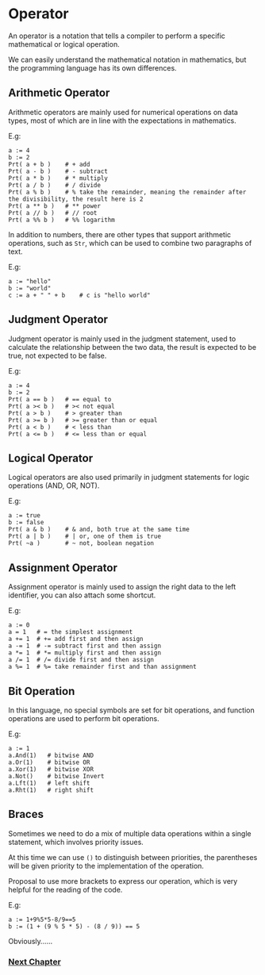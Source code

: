 # Operator
An operator is a notation that tells a compiler to perform a specific mathematical or logical operation.

We can easily understand the mathematical notation in mathematics, but the programming language has its own differences.

## Arithmetic Operator
Arithmetic operators are mainly used for numerical operations on data types, most of which are in line with the expectations in mathematics.

E.g:
```
a := 4
b := 2
Prt( a + b )    # + add
Prt( a - b )    # - subtract
Prt( a * b )    # * multiply
Prt( a / b )    # / divide
Prt( a % b )    # % take the remainder, meaning the remainder after the divisibility, the result here is 2
Prt( a ** b )   # ** power
Prt( a // b )   # // root
Prt( a %% b )   # %% logarithm
```
In addition to numbers, there are other types that support arithmetic operations, such as `Str`, which can be used to combine two paragraphs of text.

E.g:
```
a := "hello"
b := "world"
c := a + " " + b    # c is "hello world"
```
## Judgment Operator
Judgment operator is mainly used in the judgment statement, used to calculate the relationship between the two data, the result is expected to be true, not expected to be false.

E.g:
```
a := 4
b := 2
Prt( a == b )   # == equal to
Prt( a >< b )   # >< not equal
Prt( a > b )    # > greater than
Prt( a >= b )   # >= greater than or equal
Prt( a < b )    # < less than
Prt( a <= b )   # <= less than or equal
```
## Logical Operator
Logical operators are also used primarily in judgment statements for logic operations (AND, OR, NOT).

E.g:
```
a := true
b := false
Prt( a & b )    # & and, both true at the same time
Prt( a | b )    # | or, one of them is true
Prt( ~a )       # ~ not, boolean negation
```
## Assignment Operator
Assignment operator is mainly used to assign the right data to the left identifier, you can also attach some shortcut.

E.g:
```
a := 0
a = 1   # = the simplest assignment
a += 1  # += add first and then assign
a -= 1  # -= subtract first and then assign
a *= 1  # *= multiply first and then assign
a /= 1  # /= divide first and then assign
a %= 1  # %= take remainder first and than assignment
```
## Bit Operation
In this language, no special symbols are set for bit operations, and function operations are used to perform bit operations.

E.g:
```
a := 1
a.And(1)   # bitwise AND
a.Or(1)    # bitwise OR
a.Xor(1)   # bitwise XOR
a.Not()    # bitwise Invert
a.Lft(1)   # left shift 
a.Rht(1)   # right shift
```
## Braces
Sometimes we need to do a mix of multiple data operations within a single statement, which involves priority issues.

At this time we can use `()` to distinguish between priorities, the parentheses will be given priority to the implementation of the operation.

Proposal to use more brackets to express our operation, which is very helpful for the reading of the code.

E.g:
```
a := 1+9%5*5-8/9==5
b := (1 + (9 % 5 * 5) - (8 / 9)) == 5
```
Obviously……

### [Next Chapter](collection-type.md)